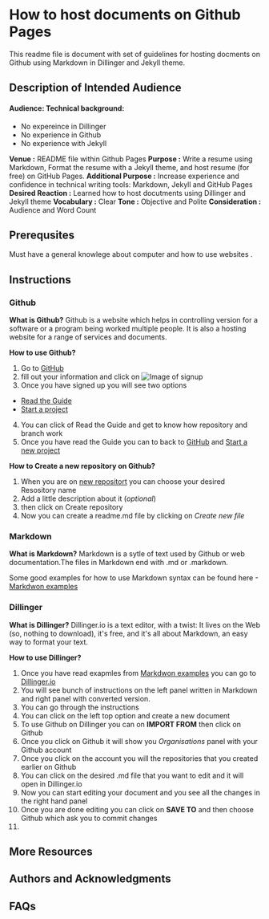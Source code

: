 # How to host documents on Github Pages 
This readme file is document with set of guidelines for hosting docments on Github using Markdown in Dillinger and Jekyll theme.


## Description of Intended Audience
#### Audience: Technical background:
- No expereince in Dillinger
- No experience in Github
- No experience with Jekyll

__Venue :__  README file within Github Pages
__Purpose :__ Write a resume using Markdown, Format the resume with a Jekyll theme, and host resume (for free) on GitHub Pages.
__Additional Purpose :__ Increase experience and confidence in technical writing tools: Markdown, Jekyll and GitHub Pages
__Desired Reaction :__ Learned how to host docutments using Dillinger and Jekyll theme
__Vocabulary :__ Clear
__Tone :__ Objective and Polite
__Consideration :__ Audience and Word Count
## Prerequsites
Must have a general knowlege about computer and how to use websites .
## Instructions
### Github
__What is Github?__
Github is a website which helps in controlling version for a software or a program being worked multiple people. It is also a hosting website for a range of services and documents.

__How to use Github?__
1. Go to [GitHub](http://github.com)
2.  fill out your information and click on ![Image of signup](https://imgur.com/wziZkUi)
3. Once you have signed up  you will see two options 
- [Read the Guide](https://guides.github.com/activities/hello-world/)
- [Start a project](https://github.com/new)
4. You can click of Read the Guide and get to know how repository and branch work 
5. Once you have read the Guide you can to back to  [GitHub](http://github.com) and  [Start a new project](https://github.com/new)

__How to Create a new repository on Github?__

1. When you are on [new repositort](https://github.com/new) you can choose your desired Resository name 
2. Add a little description about it (*optional*)
3. then click on Create repository 
4. Now you can create a readme.md file by clicking on *Create new file*
### Markdown 
__What is Markdown?__
Markdown is a sytle of text used by Github or web documentation.The files in Markdown end with .md or .markdown.

Some good examples for how to use Markdown syntax can be found here -[Markdwon examples](https://guides.github.com/features/mastering-markdown/)

### Dillinger
__What is Dillinger?__
Dillinger.io is a text editor, with a twist: It lives on the Web (so, nothing to download), it's free, and it's all about Markdown, an easy way to format your text.

__How to use Dillinger?__
1. Once you have read exapmles from [Markdwon examples](https://guides.github.com/features/mastering-markdown/) you can go to [Dillinger.io](https://dillinger.io/) 
2. You will see bunch of instructions on the left panel written in Markdown and right panel with converted version.
3. You can go through the instructions
4. You can click on the left top option and create a new document 
5. To use Github on Dillinger you can on **IMPORT FROM** then click on Github
6. Once you click on Github it will show you *Organisations* panel with your Github account
7. Once you click on the account you will the repositories that you created earlier on Github 
8. You can click on the desired .md file that you want to edit and it will open in Dillinger.io
9. Now you can start editing your document and you see all the changes in the right hand panel
10. Once you are done editing you can click on **SAVE TO** and then choose Github which ask you to commit changes 
11. 






## More Resources

## Authors and Acknowledgments

## FAQs
